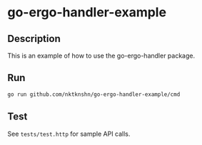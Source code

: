 # go-ergo-handler-example

## Description

This is an example of how to use the go-ergo-handler package.

## Run

```bash
go run github.com/nktknshn/go-ergo-handler-example/cmd
```

## Test

See `tests/test.http` for sample API calls.


